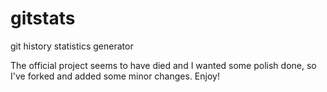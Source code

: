 # gitstats
git history statistics generator

The official project seems to have died and I wanted some polish done, so I've forked and added some minor changes. Enjoy!
